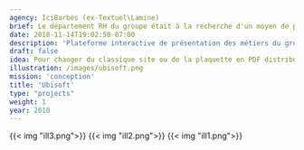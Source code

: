 ```yaml
---
agency: IciBarbès (ex-Textuel\Lamine)
brief: Le département RH du groupe était à la recherche d'un moyen de promotion des métiers du groupe à l'attention des étudiants et jeunes diplômés.
date: 2018-11-14T19:02:50-07:00
description: 'Plateforme interactive de présentation des métiers du groupe'
draft: false
idea: Pour changer du classique site ou de la plaquette en PDF distribuée dans les salons la proposition fut de conçevoir un espace en 2D isométrique à la manière des interfaces de certains jeux connus (Sims, Diablo, ..).
illustration: /images/ubisoft.png
mission: 'conception'
title: 'Ubisoft'
type: "projects"
weight: 1
year: 2010
---
```

{{< img "ill3.png">}}
{{< img "ill2.png">}}
{{< img "ill1.png">}}


